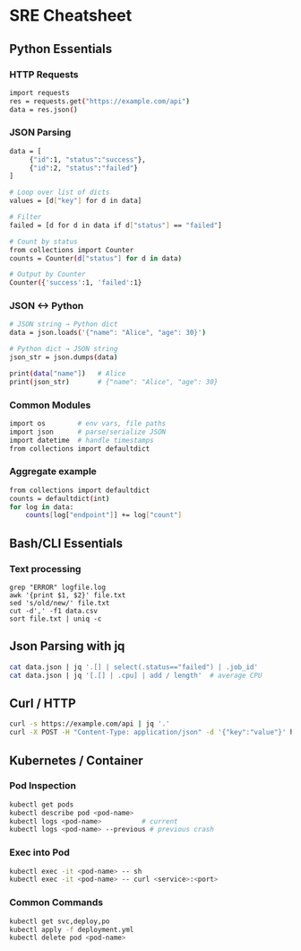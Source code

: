 # SRE Cheatsheet

## Python Essentials
### HTTP Requests

```bash
import requests
res = requests.get("https://example.com/api")
data = res.json()
```

### JSON Parsing

```bash
data = [
     {"id":1, "status":"success"},
     {"id":2, "status":"failed"}
]

# Loop over list of dicts
values = [d["key"] for d in data]

# Filter
failed = [d for d in data if d["status"] == "failed"]

# Count by status
from collections import Counter
counts = Counter(d["status"] for d in data)

# Output by Counter 
Counter({'success':1, 'failed':1}
```

### JSON <-> Python

```bash
# JSON string → Python dict
data = json.loads('{"name": "Alice", "age": 30}')

# Python dict → JSON string
json_str = json.dumps(data)

print(data["name"])   # Alice
print(json_str)       # {"name": "Alice", "age": 30}
```

### Common Modules
```bash
import os        # env vars, file paths
import json      # parse/serialize JSON
import datetime  # handle timestamps
from collections import defaultdict
```

### Aggregate example
```bash
from collections import defaultdict
counts = defaultdict(int)
for log in data:
    counts[log["endpoint"]] += log["count"]
```

## Bash/CLI Essentials
### Text processing
```
grep "ERROR" logfile.log
awk '{print $1, $2}' file.txt
sed 's/old/new/' file.txt
cut -d',' -f1 data.csv
sort file.txt | uniq -c
```

## Json Parsing with jq
```bash
cat data.json | jq '.[] | select(.status=="failed") | .job_id'
cat data.json | jq '[.[] | .cpu] | add / length'  # average CPU
```

## Curl / HTTP
```bash
curl -s https://example.com/api | jq '.'
curl -X POST -H "Content-Type: application/json" -d '{"key":"value"}' https://example.com/api
```

## Kubernetes / Container

### Pod Inspection
```bash
kubectl get pods
kubectl describe pod <pod-name>
kubectl logs <pod-name>          # current
kubectl logs <pod-name> --previous # previous crash
```

### Exec into Pod
```bash
kubectl exec -it <pod-name> -- sh
kubectl exec -it <pod-name> -- curl <service>:<port>
```

### Common Commands
```bash
kubectl get svc,deploy,po
kubectl apply -f deployment.yml
kubectl delete pod <pod-name>
```



